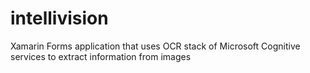 # intellivision
Xamarin Forms application that uses OCR stack of Microsoft Cognitive services to extract information from images

